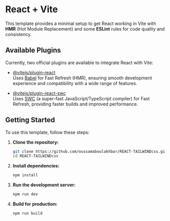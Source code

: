 
# React + Vite

This template provides a minimal setup to get React working in Vite with **HMR** (Hot Module Replacement) and some **ESLint** rules for code quality and consistency.

## Available Plugins

Currently, two official plugins are available to integrate React with Vite:

- [@vitejs/plugin-react](https://github.com/vitejs/vite-plugin-react/blob/main/packages/plugin-react/README.md)  
  Uses [Babel](https://babeljs.io/) for Fast Refresh (HMR), ensuring smooth development experience and compatibility with a wide range of features.

- [@vitejs/plugin-react-swc](https://github.com/vitejs/vite-plugin-react-swc)  
  Uses [SWC](https://swc.rs/) (a super-fast JavaScript/TypeScript compiler) for Fast Refresh, providing faster builds and improved performance.

## Getting Started

To use this template, follow these steps:

1. **Clone the repository:**
   ```bash
   git clone https://github.com/oussamaboulakhbar/REACT-TAILWINDcss.git
   cd REACT-TAILWINDcss
   ```

2. **Install dependencies:**
   ```bash
   npm install
   ```

3. **Run the development server:**
   ```bash
   npm run dev
   ```

4. **Build for production:**
   ```bash
   npm run build
   ```

